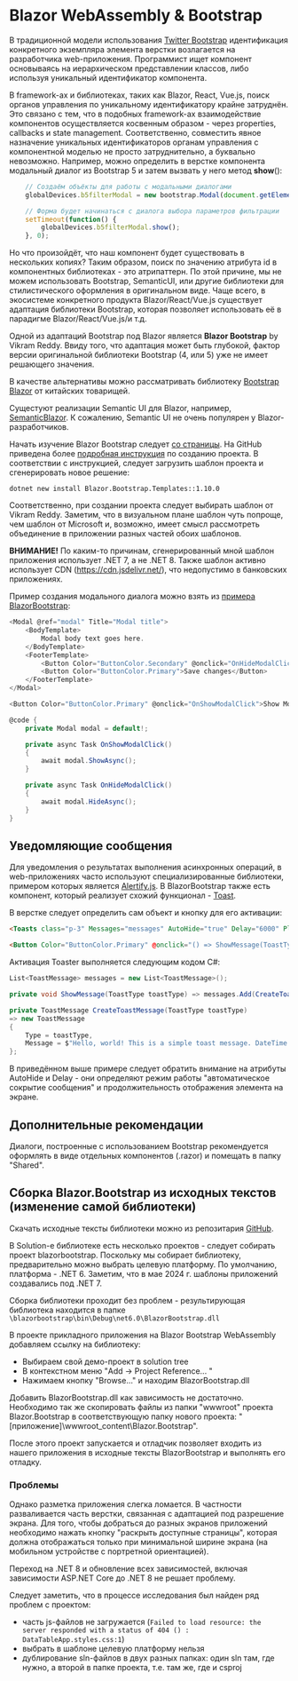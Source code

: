 # Blazor WebAssembly & Bootstrap

В традиционной модели использования [Twitter Bootstrap](https://getbootstrap.com/) идентификация конкретного экземпляра элемента верстки возлагается на разработчика web-приложения. Программист ищет компонент основываясь на иерархическом представлении классов, либо используя уникальный идентификатор компонента.

В framework-ах и библиотеках, таких как Blazor, React, Vue.js, поиск органов управления по уникальному идентификатору крайне затруднён. Это связано с тем, что в подобных framework-ах взаимодействие компонентов осуществляется косвенным образом - через properties, callbacks и state management. Соответственно, совместить явное назначение уникальных идентификаторов органам управления с компонентной моделью не просто затруднительно, а буквально невозможно. Например, можно определить в верстке компонента модальный диалог из Bootstrap 5 и затем вызвать у него метод **show**():

```js
    // Создаём объёкты для работы с модальными диалогами
    globalDevices.b5filterModal = new bootstrap.Modal(document.getElementById('filterModal'), {});

    // Форма будет начинаться с диалога выбора параметров фильтрации
    setTimeout(function() {
        globalDevices.b5filterModal.show();
    }, 0);
```

Но что произойдёт, что наш компонент будет существовать в нескольких копиях? Таким образом, поиск по значению атрибута id в компонентных библиотеках - это атрипаттерн. По этой причине, мы не можем использовать Bootstrap, SemanticUI, или другие библиотеки для стилистического оформления в оригинальном виде. Чаще всего, в экосистеме конкретного продукта Blazor/React/Vue.js существует адаптация библиотеки Bootstrap, которая позволяет использовать её в парадигме Blazor/React/Vue.js/и т.д.

Одной из адаптаций Bootstrap под Blazor является **Blazor Bootstrap** by Vikram Reddy. Ввиду того, что адаптация может быть глубокой, фактор версии оригинальной библиотеки Bootstrap (4, или 5) уже не имеет решающего значения.

В качестве альтернативы можно рассматривать библиотеку [Bootstrap Blazor](https://blazor.zone/) от китайских товарищей.

Сущестуют реализации Semantic UI для Blazor, например, [SemanticBlazor](https://github.com/strakamichal/SemanticBlazor). К сожалению, Semantic UI не очень популярен у Blazor-разработчиков.

Начать изучение Blazor Bootstrap следует [со страницы](https://docs.blazorbootstrap.com/getting-started/blazor-webassembly-net-8). На GitHub приведена более [подробная инструкция](https://github.com/vikramlearning/blazorbootstrap) по созданию проекта. В соответствии с инструкцией, следует загрузить шаблон проекта и сгенерировать новое решение:

```shell
dotnet new install Blazor.Bootstrap.Templates::1.10.0
```

Соответственно, при создании проекта следует выбирать шаблон от Vikram Reddy. Заметим, что в визуальном плане шаблон чуть попроще, чем шаблон от Microsoft и, возможно, имеет смысл рассмотреть объединение в приложении разных частей обоих шаблонов.

**ВНИМАНИЕ!** По каким-то причинам, сгенерированный мной шаблон приложения использует .NET 7, а не .NET 8. Также шаблон активно использует CDN (https://cdn.jsdelivr.net/), что недопустимо в банковских приложениях.

Пример создания модального диалога можно взять из [примера BlazorBootstrap](https://demos.blazorbootstrap.com/modals):

```csharp
<Modal @ref="modal" Title="Modal title">
    <BodyTemplate>
        Modal body text goes here.
    </BodyTemplate>
    <FooterTemplate>
        <Button Color="ButtonColor.Secondary" @onclick="OnHideModalClick">Close</Button>
        <Button Color="ButtonColor.Primary">Save changes</Button>
    </FooterTemplate>
</Modal>

<Button Color="ButtonColor.Primary" @onclick="OnShowModalClick">Show Modal</Button>

@code {
    private Modal modal = default!;

    private async Task OnShowModalClick()
    {
        await modal.ShowAsync();
    }

    private async Task OnHideModalClick()
    {
        await modal.HideAsync();
    }
}
```

## Уведомляющие сообщения

Для уведомления о результатах выполнения асинхронных операций, в web-приложениях часто используют специализированные библиотеки, примером которых является [Alertify.js](https://alertifyjs.com/). В BlazorBootstrap также есть компонент, который реализует схожий функционал - [Toast](https://docs.blazorbootstrap.com/components/toasts).

В верстке следует определить сам объект и кнопку для его активации:

```html
<Toasts class="p-3" Messages="messages" AutoHide="true" Delay="6000" Placement="ToastsPlacement.BottomRight" />

<Button Color="ButtonColor.Primary" @onclick="() => ShowMessage(ToastType.Primary)">Primary Toast</Button>
```

Активация Toaster выполняется следующим кодом C#:

```csharp
List<ToastMessage> messages = new List<ToastMessage>();

private void ShowMessage(ToastType toastType) => messages.Add(CreateToastMessage(toastType));

private ToastMessage CreateToastMessage(ToastType toastType)
=> new ToastMessage
{
    Type = toastType,
    Message = $"Hello, world! This is a simple toast message. DateTime: {DateTime.Now}",
};
```

В приведённом выше примере следует обратить внимание на атрибуты AutoHide и Delay - они определяют режим работы "автоматическое сокрытие сообщения" и продолжительность отображения элемента на экране.

## Дополнительные рекомендации

Диалоги, построенные с использованием Bootstrap рекомендуется оформлять в виде отдельных компонентов (.razor) и помещать в папку "Shared".

## Сборка Blazor.Bootstrap из исходных текстов (изменение самой библиотеки)

Скачать исходные тексты библиотеки можно из репозитария [GitHub](https://github.com/vikramlearning/blazorbootstrap).

В Solution-е библиотеке есть несколько проектов - следует собирать проект blazorbootstrap. Поскольку мы собирает библиотеку, предварительно можно выбрать целевую платформу. По умолчанию, платформа - .NET 6. Заметим, что в мае 2024 г. шаблоны приложений создавались под .NET 7.

Сборка библиотеки проходит без проблем - результирующая библиотека находится в папке `\blazorbootstrap\bin\Debug\net6.0\BlazorBootstrap.dll`

В проекте прикладного приложения на Blazor Bootstrap WebAssembly добавляем ссылку на библиотеку:

- Выбираем свой демо-проект в solution tree
- В контекстном меню "Add -> Project Reference... "
- Нажимаем кнопку "Browse..." и находим BlazorBootstrap.dll

Добавить BlazorBootstrap.dll как зависимость не достаточно. Необходимо так же скопировать файлы из папки "wwwroot" проекта Blazor.Bootstrap в соответствующую папку нового проекта: "\[приложение]\wwwroot_content\Blazor.Bootstrap". 

После этого проект запускается и отладчик позволяет входить из нашего приложения в исходные тексты BlazorBootstrap и выполнять его отладку.

### Проблемы

Однако разметка приложения слегка ломается. В частности разваливается часть верстки, связанная с адаптацией под разрешение экрана. Для того, чтобы добраться до разных экранов приложений необходимо нажать кнопку "раскрыть доступные страницы", которая должна отображаться только при минимальной ширине экрана (на мобильном устройстве с портретной ориентацией).

Переход на .NET 8 и обновление всех зависимостей, включая зависимости ASP.NET Core до .NET 8 не решает проблему.

Следует заметить, что в процессе исследования был найден ряд проблем с проектом:

- часть js-файлов не загружается (`Failed to load resource: the server responded with a status of 404 () : DataTableApp.styles.css:1`)
- выбрать в шаблоне целевую платформу нельзя
- дублирование sln-файлов в двух разных папках: один sln там, где нужно, а второй в папке проекта, т.е. там же, где и csproj
